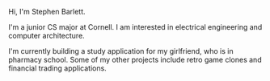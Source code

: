 Hi, I'm Stephen Barlett.

I'm a junior CS major at Cornell. I am interested in electrical engineering and computer architecture.

I'm currently building a study application for my girlfriend, who is in pharmacy school. Some of my other projects include retro game clones and financial trading applications.

<!---
sjbar03/sjbar03 is a ✨ special ✨ repository because its `README.md` (this file) appears on your GitHub profile.
You can click the Preview link to take a look at your changes.
--->
